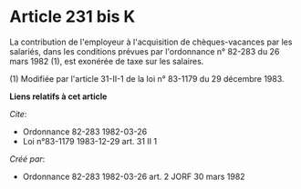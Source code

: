# Article 231 bis K

La contribution de l'employeur à l'acquisition de chèques-vacances par les salariés, dans les conditions prévues par
l'ordonnance n° 82-283 du 26 mars 1982 (1), est exonérée de taxe sur les salaires.

(1) Modifiée par l'article 31-II-1 de la loi n° 83-1179 du 29 décembre 1983.

**Liens relatifs à cet article**

_Cite_:

  - Ordonnance 82-283 1982-03-26
  - Loi n°83-1179 1983-12-29 art. 31 II 1

_Créé par_:

  - Ordonnance 82-283 1982-03-26 art. 2 JORF 30 mars 1982
